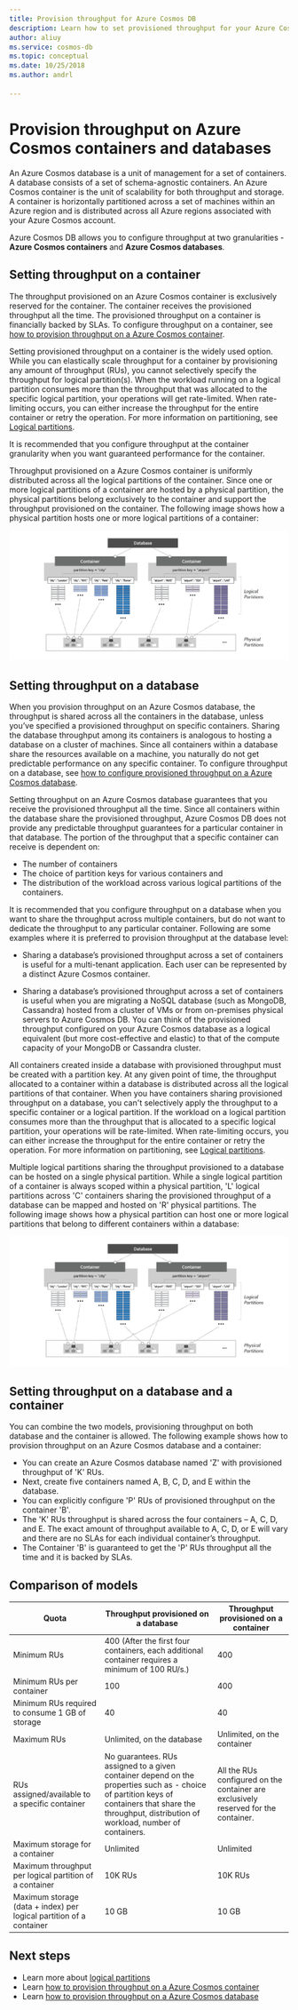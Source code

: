 ```yaml
---
title: Provision throughput for Azure Cosmos DB 
description: Learn how to set provisioned throughput for your Azure Cosmos DB containers and databases.
author: aliuy
ms.service: cosmos-db
ms.topic: conceptual
ms.date: 10/25/2018
ms.author: andrl

---
```


# Provision throughput on Azure Cosmos containers and databases

An Azure Cosmos database is a unit of management for a set of containers. A database consists of a set of schema-agnostic containers. An Azure Cosmos container is the unit of scalability for both throughput and storage. A container is horizontally partitioned across a set of machines within an Azure region and is distributed across all Azure regions associated with your Azure Cosmos account.

Azure Cosmos DB allows you to configure throughput at two granularities - **Azure Cosmos containers** and **Azure Cosmos databases**.

## Setting throughput on a container  

The throughput provisioned on an Azure Cosmos container is exclusively reserved for the container. The container receives the provisioned throughput all the time. The provisioned throughput on a container is financially backed by SLAs. To configure throughput on a container, see [how to provision throughput on a Azure Cosmos container](how-to-provision-container-throughput.md).

Setting provisioned throughput on a container is the widely used option. While you can elastically scale throughput for a container by provisioning any amount of throughput (RUs), you cannot selectively specify the throughput for logical partition(s). When the workload running on a logical partition consumes more than the throughput that was allocated to the specific logical partition, your operations will get rate-limited. When rate-limiting occurs, you can either increase the throughput for the entire container or retry the operation. For more information on partitioning, see [Logical partitions](partition-data.md).

It is recommended that you configure throughput at the container granularity when you want guaranteed performance for the container.

Throughput provisioned on a Azure Cosmos container is uniformly distributed across all the logical partitions of the container. Since one or more logical partitions of a container are hosted by a physical partition, the physical partitions belong exclusively to the container and support the throughput provisioned on the container. The following image shows how a physical partition hosts one or more logical partitions of a container:

![Physical partition](./media/set-throughput/resource-partition.png)

## Setting throughput on a database

When you provision throughput on an Azure Cosmos database, the throughput is shared across all the containers in the database, unless you’ve specified a provisioned throughput on specific containers. Sharing the database throughput among its containers is analogous to hosting a database on a cluster of machines. Since all containers within a database share the resources available on a machine, you naturally do not get predictable performance on any specific container. To configure throughput on a database, see [how to configure provisioned throughput on a Azure Cosmos database](how-to-provision-database-throughput.md).

Setting throughput on an Azure Cosmos database guarantees that you receive the provisioned throughput all the time. Since all containers within the database share the provisioned throughput, Azure Cosmos DB does not provide any predictable throughput guarantees for a particular container in that database. The portion of the throughput that a specific container can receive is dependent on:

* The number of containers
* The choice of partition keys for various containers and
* The distribution of the workload across various logical partitions of the containers. 

It is recommended that you configure throughput on a database when you want to share the throughput across multiple containers, but do not want to dedicate the throughput to any particular container. Following are some examples where it is preferred to provision throughput at the database level:

* Sharing a database’s provisioned throughput across a set of containers is useful for a multi-tenant application. Each user can be represented by a distinct Azure Cosmos container.

* Sharing a database’s provisioned throughput across a set of containers is useful when you are migrating a NoSQL database (such as MongoDB, Cassandra) hosted from a cluster of VMs or from on-premises physical servers to Azure Cosmos DB. You can think of the provisioned throughput configured on your Azure Cosmos database as a logical equivalent (but more cost-effective and elastic) to that of the compute capacity of your MongoDB or Cassandra cluster.  

All containers created inside a database with provisioned throughput must be created with a partition key. At any given point of time, the throughput allocated to a container within a database is distributed across all the logical partitions of that container. When you have containers sharing provisioned throughput on a database, you can't selectively apply the throughput to a specific container or a logical partition. If the workload on a logical partition consumes more than the throughput that is allocated to a specific logical partition, your operations will be rate-limited. When rate-limiting occurs, you can either increase the throughput for the entire container or retry the operation. For more information on partitioning, see [Logical partitions](partition-data.md).

Multiple logical partitions sharing the throughput provisioned to a database can be hosted on a single physical partition. While a single logical partition of a container is always scoped within a physical partition, 'L' logical partitions across 'C' containers sharing the provisioned throughput of a database can be mapped and hosted on 'R' physical partitions. The following image shows how a physical partition can host one or more logical partitions that belong to different containers within a database:

![Physical partition](./media/set-throughput/resource-partition2.png)

## Setting throughput on a database and a container

You can combine the two models, provisioning throughput on both database and the container is allowed. The following example shows how to provision throughput on an Azure Cosmos database and a container:

* You can create an Azure Cosmos database named 'Z' with provisioned throughput of 'K' RUs. 
* Next, create five containers named A, B, C, D, and E within the database.
* You can explicitly configure 'P' RUs of provisioned throughput on the container 'B'.
* The 'K' RUs throughput is shared across the four containers – A, C, D, and E. The exact amount of throughput available to A, C, D, or E will vary and there are no SLAs for each individual container’s throughput.
* The Container 'B' is guaranteed to get the 'P' RUs throughput all the time and it is backed by SLAs.

## Comparison of models

|**Quota**  |**Throughput provisioned on a database**  |**Throughput provisioned on a container**|
|---------|---------|---------|
|Minimum RUs |400 (After the first four containers, each additional container requires a minimum of 100 RU/s.) |400|
|Minimum RUs per container|100|400|
|Minimum RUs required to consume 1 GB of storage|40|40|
|Maximum RUs|Unlimited, on the database|Unlimited, on the container|
|RUs assigned/available to a specific container|No guarantees. RUs assigned to a given container depend on the properties such as - choice of partition keys of containers that share the throughput, distribution of workload, number of containers. |All the RUs configured on the container are exclusively reserved for the container.|
|Maximum storage for a container|Unlimited|Unlimited|
|Maximum throughput per logical partition of a container|10K RUs|10K RUs|
|Maximum storage (data + index) per logical partition of a container|10 GB|10 GB|

## Next steps

* Learn more about [logical partitions](partition-data.md)
* Learn [how to provision throughput on a Azure Cosmos container](how-to-provision-container-throughput.md)
* Learn [how to provision throughput on a Azure Cosmos database](how-to-provision-database-throughput.md)

